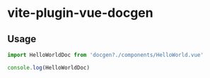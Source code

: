 # vite-plugin-vue-docgen

## Usage

```js
import HelloWorldDoc from 'docgen?./components/HelloWorld.vue'

console.log(HelloWorldDoc)
```
